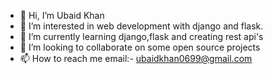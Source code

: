 - 👋 Hi, I’m Ubaid Khan
- 👀 I’m interested in web development with django and flask.
- 🌱 I’m currently learning django,flask and creating rest api's
- 💞️ I’m looking to collaborate on some open source projects
- 📫 How to reach me email:- ubaidkhan0699@gmail.com

<!---
Ubaidkhan06/Ubaidkhan06 is a ✨ special ✨ repository because its `README.md` (this file) appears on your GitHub profile.
You can click the Preview link to take a look at your changes.
--->
